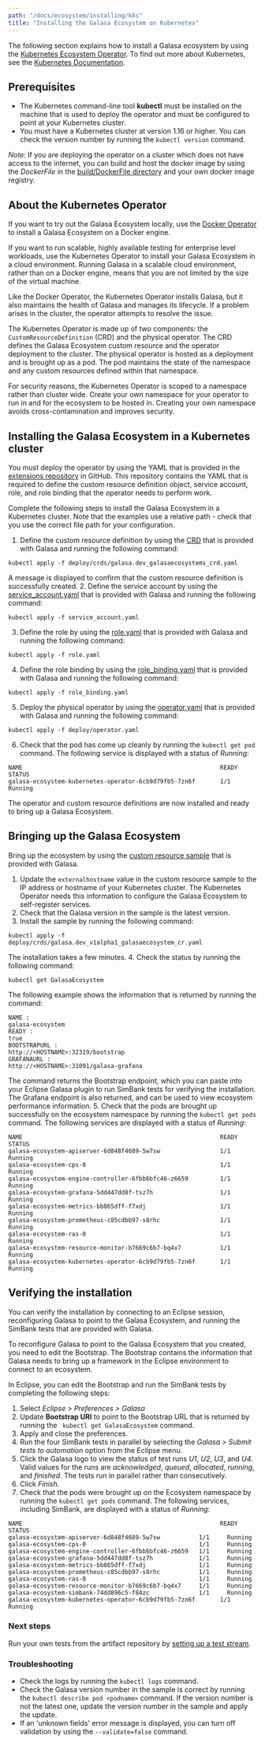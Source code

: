 ```yaml
---
path: "/docs/ecosystem/installing/k8s"
title: "Installing the Galasa Ecosystem on Kubernetes"
---
```


The following section explains how to install a Galasa ecosystem by using the <a href="https://github.com/galasa-dev/extensions/tree/master/galasa-ecosystem-kubernetes-operator" target="_blank"> Kubernetes Ecosystem Operator</a>. To find out more about Kubernetes, see the <a href=https://kubernetes.io/docs/home/ target="_blank"> Kubernetes Documentation</a>.

## Prerequisites

- The Kubernetes command-line tool **kubectl** must be installed on the machine that is used to deploy the operator and must be configured to point at your Kubernetes cluster. 
- You must have a Kubernetes cluster at version 1.16 or higher. You can check the version number by running the ```kubectl version``` command.  

*Note:* If you are deploying the operator on a cluster which does not have access to the internet, you can build and host the docker image by using the *DockerFile* in the <a href=https://github.com/galasa-dev/extensions/blob/master/galasa-ecosystem-kubernetes-operator/build/Dockerfile target="_blank"> build/DockerFile directory</a> and your own docker image registry.

## About the Kubernetes Operator

If you want to try out the Galasa Ecosystem locally, use the [Docker Operator](../installing) to install a Galasa Ecosystem on a Docker engine.

If you want to run scalable, highly available testing for enterprise level workloads, use the Kubernetes Operator to install your Galasa Ecosystem in a cloud environment. Running Galasa in a scalable cloud environment, rather than on a Docker engine, means that you are not limited by the size of the virtual machine.

Like the Docker Operator, the Kubernetes Operator installs Galasa, but it also maintains the health of Galasa and manages its lifecycle. If a problem arises in the cluster, the operator attempts to resolve the issue. 

The Kubernetes Operator is made up of two components: the ```CustomResourceDefinition``` (CRD) and the physical operator. The CRD defines the Galasa Ecosystem custom resource and the operator deployment to the cluster. The physical operator is hosted as a deployment and is brought up as a pod. The pod maintains the state of the namespace and any custom resources defined within that namespace.

For security reasons, the Kubernetes Operator is scoped to a namespace rather than cluster wide. Create your own namespace for your operator to run in and for the ecosystem to be hosted in. Creating your own namespace avoids cross-contamination and improves security. 

## Installing the Galasa Ecosystem in a Kubernetes cluster 

You must deploy the operator by using the YAML that is provided in the <a href=https://github.com/galasa-dev/extensions/tree/master/galasa-ecosystem-kubernetes-operator/deploy/ target="_blank">extensions repository</a> in GitHub. This repository contains the YAML that is required to define the custom resource definition object, service account, role, and role binding that the operator needs to perform work.

Complete the following steps to install the Galasa Ecosystem in a Kubernetes cluster. 
Note that the examples use a relative path - check that you use the correct file path for your configuration.

1. Define the custom resource definition by using the <a href=https://github.com/galasa-dev/extensions/tree/master/galasa-ecosystem-kubernetes-operator/deploy/crds/galasa.dev_galasaecosystems_crd.yaml target="_blank"> CRD</a> that is provided with Galasa and running the following command: 
```
kubectl apply -f deploy/crds/galasa.dev_galasaecosystems_crd.yaml
```
A message is displayed to confirm that the custom resource definition is successfully created.
2. Define the service account by using the <a href=https://github.com/galasa-dev/extensions/tree/master/galasa-ecosystem-kubernetes-operator/deploy/service_account.yaml target="_blank"> service_account.yaml</a> that is provided with Galasa and running the following command:
```
kubectl apply -f service_account.yaml
```
3. Define the role by using the <a href=https://github.com/galasa-dev/extensions/tree/master/galasa-ecosystem-kubernetes-operator/deploy/role.yaml target="_blank"> role.yaml</a> that is provided with Galasa and running the following command:
```
kubectl apply -f role.yaml
```
4. Define the role binding by using the <a href=https://github.com/galasa-dev/extensions/tree/master/galasa-ecosystem-kubernetes-operator/deploy/role_binding.yaml target="_blank"> role_binding.yaml</a> that is provided with Galasa and running the following command:
```
kubectl apply -f role_binding.yaml
```
5. Deploy the physical operator by using the <a href=https://github.com/galasa-dev/extensions/tree/master/galasa-ecosystem-kubernetes-operator/deploy/operator.yaml target="_blank"> operator.yaml</a> that is provided with Galasa and running the following command:
```
kubectl apply -f deploy/operator.yaml
```
6. Check that the pod has come up cleanly by running the ```kubectl get pod``` command. The following service is displayed with a status of *Running*:
```
NAME                                                        READY   STATUS    
galasa-ecosystem-kubernetes-operator-6cb9d79fb5-7zn6f       1/1     Running   
```
The operator and custom resource definitions are now installed and ready to bring up a Galasa Ecosystem. 

## Bringing up the Galasa Ecosystem

Bring up the ecosystem by using the <a href=https://github.com/galasa-dev/extensions/blob/master/galasa-ecosystem-kubernetes-operator/deploy/crds/galasa.dev_v1alpha1_galasaecosystem_cr.yaml target="_blank"> custom resource sample</a> that is provided with Galasa.

1. Update the ```externalhostname``` value in the custom resource sample to the IP address or hostname of your Kubernetes cluster. The Kubernetes Operator needs this information to configure the Galasa Ecosystem to self-register services. 
2. Check that the Galasa version in the sample is the latest version.
3. Install the sample by running the following command:
```
kubectl apply -f deploy/crds/galasa.dev_v1alpha1_galasaecosystem_cr.yaml
```
The installation takes a few minutes. 
4. Check the status by running the following command:
```
kubectl get GalasaEcosystem
```
The following example shows the information that is returned by running the command: 
```
NAME : 
galasa-ecosystem                  
READY :  
true
BOOTSTRAPURL :  
http://<HOSTNAME>:32319/bootstrap                                    
GRAFANAURL :
http://<HOSTNAME>:31091/galasa-grafana
```
The command returns the Bootstrap endpoint, which you can paste into your Eclipse Galasa plugin to run SimBank tests for verifying the installation. The Grafana endpoint is also returned, and can be used to view ecosystem performance information.
5. Check that the pods are brought up successfully on the ecosystem namespace by running the ```kubectl get pods``` command. The following services are displayed with a status of *Running*:
```
NAME                                                        READY   STATUS    
galasa-ecosystem-apiserver-6d848f4689-5w7sw                 1/1     Running   
galasa-ecosystem-cps-0                                      1/1     Running   
galasa-ecosystem-engine-controller-6fbb6bfc46-z6659         1/1     Running   
galasa-ecosystem-grafana-5dd447dd8f-tsz7h                   1/1     Running   
galasa-ecosystem-metrics-bb865dff-f7xdj                     1/1     Running   
galasa-ecosystem-prometheus-c85cdbb97-s8rhc                 1/1     Running   
galasa-ecosystem-ras-0                                      1/1     Running   
galasa-ecosystem-resource-monitor-b7669c6b7-bq4x7           1/1     Running
galasa-ecosystem-kubernetes-operator-6cb9d79fb5-7zn6f       1/1     Running   
```

## Verifying the installation

You can verify the installation by connecting to an Eclipse session, reconfiguring Galasa to point to the Galasa Ecosystem, and running the SimBank tests that are provided with Galasa. 

To reconfigure Galasa to point to the Galasa Ecosystem that you created, you need to edit the Bootstrap. The Bootstrap contains the information that Galasa needs to bring up a framework in the Eclipse environment to connect to an ecosystem.  

In Eclipse, you can edit the Bootstrap and run the SimBank tests by completing the following steps:

1.  Select *Eclipse > Preferences > Galasa* 
2.  Update **Bootstrap URI** to point to the Bootstrap URL that is returned by running the ``` kubectl get GalasaEcosystem``` command.
3.  Apply and close the preferences.   
4.  Run the four SimBank tests in parallel by selecting the *Galasa > Submit tests to automation* option from the Eclipse menu. 
5. Click the Galasa logo to view the status of test runs *U1*, *U2*, *U3*, and *U4*. Valid values for the runs are *acknowledged*, *queued*, *allocated*, *running*, and *finished*. The tests run in parallel rather than consecutively.
6. Click *Finish*.
7. Check that the pods were brought up on the Ecosystem namespace by running the ```kubectl get pods``` command. The following services, including SimBank, are displayed with a status of *Running*:
```
NAME                                                        READY   STATUS    
galasa-ecosystem-apiserver-6d848f4689-5w7sw           1/1     Running   
galasa-ecosystem-cps-0                                1/1     Running   
galasa-ecosystem-engine-controller-6fbb6bfc46-z6659   1/1     Running   
galasa-ecosystem-grafana-5dd447dd8f-tsz7h             1/1     Running   
galasa-ecosystem-metrics-bb865dff-f7xdj               1/1     Running   
galasa-ecosystem-prometheus-c85cdbb97-s8rhc           1/1     Running   
galasa-ecosystem-ras-0                                1/1     Running   
galasa-ecosystem-resource-monitor-b7669c6b7-bq4x7     1/1     Running
galasa-ecosystem-simbank-74dd896c5-f84zc              1/1     Running   
galasa-ecosystem-kubernetes-operator-6cb9d79fb5-7zn6f       1/1     Running   
```


### Next steps 

Run your own tests from the artifact repository by [setting up a test stream](../../writing-own-tests/test-streams). 


### Troubleshooting

- Check the logs by running the ```kubectl logs``` command. 
- Check the Galasa version number in the sample is correct by running the ```kubectl describe pod <podname>``` command.  If the version number is not the latest one, update the version number in the sample and apply the update.
- If an 'unknown fields' error message is displayed, you can turn off validation by using the  ```--validate=false``` command. 


